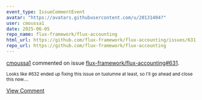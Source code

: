```yaml
---
event_type: IssueCommentEvent
avatar: "https://avatars.githubusercontent.com/u/20131404?"
user: cmoussa1
date: 2025-06-05
repo_name: flux-framework/flux-accounting
html_url: https://github.com/flux-framework/flux-accounting/issues/631
repo_url: https://github.com/flux-framework/flux-accounting
---
```


<a href='https://github.com/cmoussa1' target='_blank'>cmoussa1</a> commented on issue <a href='https://github.com/flux-framework/flux-accounting/issues/631' target='_blank'>flux-framework/flux-accounting#631</a>.

<small>Looks like #632 ended up fixing this issue on tuolumne at least, so I'll go ahead and close this now....</small>

<a href='https://github.com/flux-framework/flux-accounting/issues/631' target='_blank'>View Comment</a>